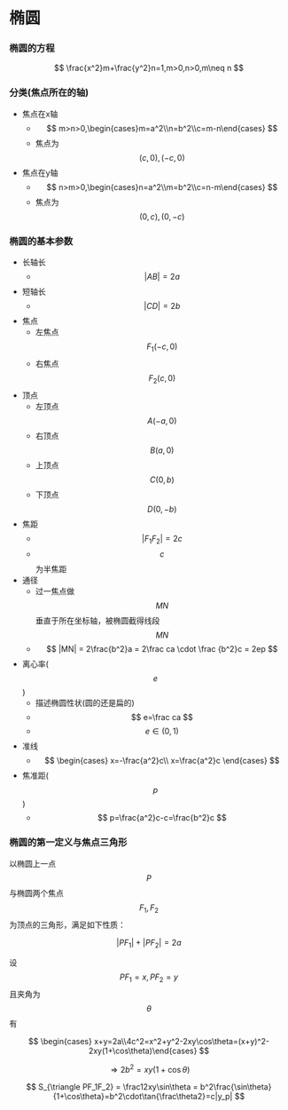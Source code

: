 # 椭圆

### 椭圆的方程

$$ \frac{x^2}m+\frac{y^2}n=1,m>0,n>0,m\neq n $$

### 分类(焦点所在的轴)

* 焦点在x轴
    * $$ m>n>0,\begin{cases}m=a^2\\n=b^2\\c=m-n\end{cases} $$
    * 焦点为 $$ (c,0),(-c,0) $$
* 焦点在y轴
    * $$ n>m>0,\begin{cases}n=a^2\\m=b^2\\c=n-m\end{cases} $$
    * 焦点为 $$ (0,c),(0,-c) $$

### 椭圆的基本参数

* 长轴长
    * $$ |AB| = 2a $$
* 短轴长
    * $$ |CD| = 2b $$
* 焦点
    * 左焦点 $$ F_1(-c,0) $$
    * 右焦点 $$ F_2(c,0) $$
* 顶点
    * 左顶点 $$ A(-a,0) $$
    * 右顶点 $$ B(a,0) $$
    * 上顶点 $$ C(0,b) $$
    * 下顶点 $$ D(0,-b) $$
* 焦距
    * $$ |F_1F_2| = 2c $$
    * $$ c $$ 为半焦距
* 通径
    * 过一焦点做 $$ MN $$ 垂直于所在坐标轴，被椭圆截得线段 $$ MN $$
    * $$ |MN| = 2\frac{b^2}a =  2\frac ca \cdot \frac {b^2}c = 2ep $$
* 离心率( $$e$$ )
    * 描述椭圆性状(圆的还是扁的)
    * $$ e=\frac ca $$
    * $$ e \in (0,1) $$
* 准线
    * $$ \begin{cases} x=-\frac{a^2}c\\ x=\frac{a^2}c \end{cases} $$
* 焦准距( $$p$$ )
    * $$ p=\frac{a^2}c-c=\frac{b^2}c $$

### 椭圆的第一定义与焦点三角形

以椭圆上一点 $$ P $$ 与椭圆两个焦点 $$F_1,F_2$$ 为顶点的三角形，满足如下性质：

$$ |PF_1| + |PF_2| = 2a $$

设 $$ PF_1 = x, PF_2 = y $$ 且夹角为 $$ \theta $$ 有

$$ \begin{cases} x+y=2a\\4c^2=x^2+y^2-2xy\cos\theta=(x+y)^2-2xy(1+\cos\theta)\end{cases} $$

$$ \Rightarrow 2b^2=xy(1+\cos\theta) $$

$$ S_{\triangle PF_1F_2} = \frac12xy\sin\theta = b^2\frac{\sin\theta}{1+\cos\theta}=b^2\cdot\tan{\frac\theta2}=c|y_p| $$
